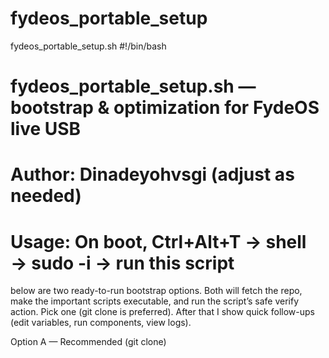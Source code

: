 # fydeos_portable_setup


fydeos_portable_setup.sh
#!/bin/bash
# fydeos_portable_setup.sh — bootstrap & optimization for FydeOS live USB
# Author: Dinadeyohvsgi (adjust as needed)
# Usage: On boot, Ctrl+Alt+T → shell → sudo -i → run this script

below are two ready-to-run bootstrap options. Both will fetch the repo, make the important scripts executable, and run the script’s safe verify action. Pick one (git clone is preferred). After that I show quick follow-ups (edit variables, run components, view logs).

Option A — Recommended (git clone)
